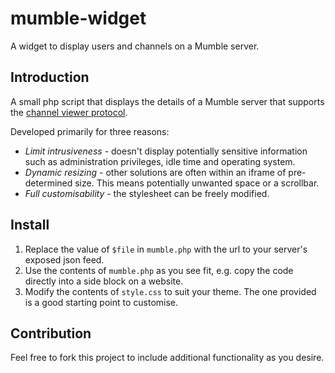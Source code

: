 mumble-widget
=============

A widget to display users and channels on a Mumble server.

Introduction
------------

A small php script that displays the details of a Mumble server that supports the [channel viewer protocol](http://mumble.sourceforge.net/Channel_Viewer_Protocol).

Developed primarily for three reasons:

* *Limit intrusiveness* - doesn't display potentially sensitive information such as administration privileges, idle time and operating system.
* *Dynamic resizing* - other solutions are often within an iframe of pre-determined size. This means potentially unwanted space or a scrollbar.
* *Full customisability* - the stylesheet can be freely modified.

Install
-------

1. Replace the value of `$file` in `mumble.php` with the url to your server's exposed json feed.
2. Use the contents of `mumble.php` as you see fit, e.g. copy the code directly into a side block on a website.
3. Modify the contents of `style.css` to suit your theme. The one provided is a good starting point to customise.

Contribution
------------

Feel free to fork this project to include additional functionality as you desire.